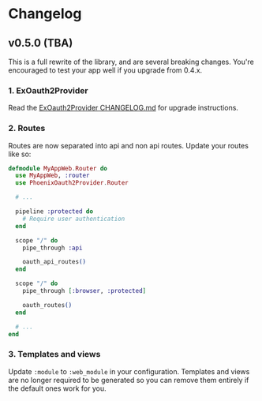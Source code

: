 # Changelog

## v0.5.0 (TBA)

This is a full rewrite of the library, and are several breaking changes. You're encouraged to test your app well if you upgrade from 0.4.x.

### 1. ExOauth2Provider

Read the [ExOauth2Provider CHANGELOG.md](https://github.com/danschultzer/ex_oauth2_provider) for upgrade instructions.

### 2. Routes

Routes are now separated into api and non api routes. Update your routes like so:

```elixir
defmodule MyAppWeb.Router do
  use MyAppWeb, :router
  use PhoenixOauth2Provider.Router

  # ...

  pipeline :protected do
    # Require user authentication
  end

  scope "/" do
    pipe_through :api

    oauth_api_routes()
  end

  scope "/" do
    pipe_through [:browser, :protected]

    oauth_routes()
  end

  # ...
end
```

### 3. Templates and views

Update `:module` to `:web_module` in your configuration. Templates and views are no longer required to be generated so you can remove them entirely if the default ones work for you.